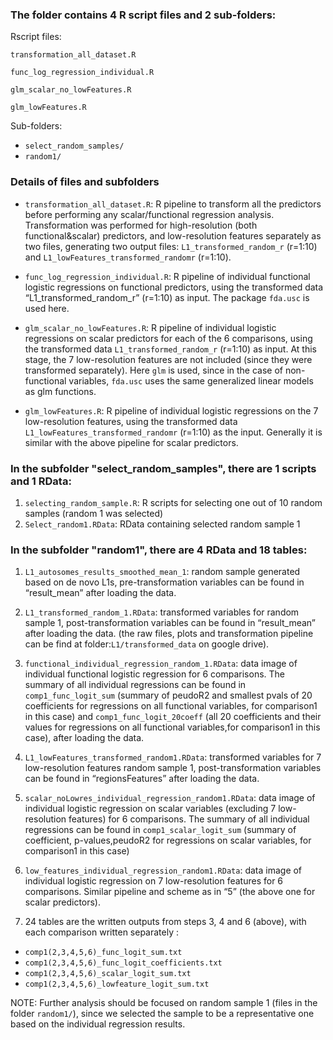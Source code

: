 ### The folder contains 4 R script files and 2 sub-folders:

Rscript files:

`transformation_all_dataset.R`

`func_log_regression_individual.R`

`glm_scalar_no_lowFeatures.R`

`glm_lowFeatures.R`

Sub-folders:
- `select_random_samples/`
- `random1/`

### Details of files and subfolders
- `transformation_all_dataset.R`: R pipeline to transform all the predictors before performing any scalar/functional regression analysis. Transformation was performed for high-resolution (both functional&scalar) predictors, and low-resolution features separately as two files, generating two output files: `L1_transformed_random_r` (r=1:10) and `L1_lowFeatures_transformed_randomr` (r=1:10).

- `func_log_regression_individual.R`: R pipeline of individual functional logistic regressions on functional predictors, using the transformed data “L1_transformed_random_r” (r=1:10) as input. The package `fda.usc` is used here.

- `glm_scalar_no_lowFeatures.R`: R pipeline of individual logistic regressions on scalar predictors for each of the 6 comparisons, using the transformed data `L1_transformed_random_r` (r=1:10) as input. At this stage, the 7 low-resolution features are not included (since they were transformed separately). Here `glm` is used, since in the case of non-functional variables, `fda.usc` uses the same generalized linear models as glm functions.

- `glm_lowFeatures.R`: R pipeline of individual logistic regressions on the 7 low-resolution features, using the transformed data `L1_lowFeatures_transformed_randomr` (r=1:10) as the input. Generally it is similar with the above pipeline for scalar predictors.

### In the subfolder "select_random_samples", there are 1 scripts and 1 RData:
1. `selecting_random_sample.R`: R scripts for selecting one out of 10 random samples (random 1 was selected)
2. `Select_random1.RData`: RData containing selected random sample 1


### In the subfolder "random1", there are 4 RData and 18 tables:
1. `L1_autosomes_results_smoothed_mean_1`: random sample generated based on de novo L1s, pre-transformation variables can be found in “result_mean” after loading the data.

2. `L1_transformed_random_1.RData`: transformed variables for random sample 1, post-transformation variables can be found in “result_mean” after loading the data.
(the raw files, plots and transformation pipeline can be find at folder:`L1/transformed_data` on google drive).

3. `functional_individual_regression_random_1.RData`: data image of individual functional logistic regression for 6 comparisons. The summary of all individual regressions can be found in `comp1_func_logit_sum` (summary of peudoR2 and smallest pvals of 20 coefficients for regressions on all functional variables, for comparison1 in this case) and `comp1_func_logit_20coeff` (all 20 coefficients and their values for regressions on all functional variables,for comparison1 in this case), after loading the data.

4. `L1_lowFeatures_transformed_random1.RData`: transformed variables for 7 low-resolution features random sample 1, post-transformation variables can be found in “regionsFeatures” after loading the data.

5. `scalar_noLowres_individual_regression_random1.RData`: data image of individual logistic regression on scalar variables (excluding 7 low-resolution features) for 6 comparisons. The summary of all individual regressions can be found in `comp1_scalar_logit_sum` (summary of coefficient, p-values,peudoR2 for regressions on scalar variables, for comparison1 in this case)

6. `low_features_individual_regression_random1.RData`: data image of individual logistic regression on 7 low-resolution features for 6 comparisons. Similar pipeline and scheme as in “5” (the above one for scalar predictors). 

7. 24 tables are the written outputs from steps 3, 4 and 6 (above), with each comparison written separately : 

- `comp1(2,3,4,5,6)_func_logit_sum.txt`
- `comp1(2,3,4,5,6)_func_logit_coefficients.txt`
- `comp1(2,3,4,5,6)_scalar_logit_sum.txt`
- `comp1(2,3,4,5,6)_lowfeature_logit_sum.txt`
 
NOTE: Further analysis should be focused on random sample 1 (files in the folder `random1/`), since we selected the sample to be a representative one based on the individual regression results.
